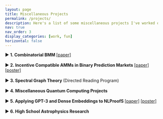 ```yaml
---
layout: page
title: Miscellaneous Projects
permalink: /projects/
description: Here's a list of some miscellaneous projects I've worked on. 
nav: true
nav_order: 3
display_categories: [work, fun]
horizontal: false
---
```


<div class="projects-container">
  <!-- Project 1 -->
  <div class="project">
    <div class="project-header" id="project-matroids">
      <span class="triangle" onclick="toggleDetails(this)">▶</span>
      <span class="project-title"><b> 1. Combinatorial BMM </b> <a href="../assets/pdf/CombinatorialBMM_Survey.pdf" target="_blank">[paper]</a></span>
    </div>
    <div class="details" style="display: none;">
    <p> Survey of recent breakthrough in fine-grained complexity on combinatorial boolean matrix multiplication. Final project for COS521: Advanced Algorithm Design (Graduate) with Huacheng Yu. </p>
    </div>
  </div>
  <br>
  <div class="project">
    <div class="project-header" id="project-graphs">
      <span class="triangle" onclick="toggleDetails(this)">▶</span>
      <span class="project-title"><b> 2. Incentive Compatible AMMs in Binary Prediction Markets </b> <a href="../assets/pdf/COS473_Paper.pdf" target="_blank">[paper]</a> <a href="../assets/pdf/COS473_Poster.pdf" target="_blank">[poster]</a></span>
    </div>
    <div class="details" style="display: none;">
    <p> Theoretical study and simulations of <i> liquidity-sensitive </i> market scoring rule implemented in automated market makers (COS473 final project). Won Outstanding Poster award at Princeton’s 2023 DeCenter Conference on blockchains.</p>
    </div>
  </div>
  <br>
  <div class="project">
    <div class="project-header" id="project-qc">
      <span class="triangle" onclick="toggleDetails(this)">▶</span>
      <span class="project-title"><b> 3. Spectral Graph Theory </b> (Directed Reading Program)</span>
    </div>
    <div class="details" style="display: none;">
      <p> Studied Spielman’s manuscript and worked on computational project on Graph Hot Spots Conjecture with PhD student mentor.</p>
    </div>
  </div>
  <br>
  <div class="project">
    <div class="project-header" id="project-qc">
      <span class="triangle" onclick="toggleDetails(this)">▶</span>
      <span class="project-title"><b> 4. Miscellaneous Quantum Computing Projects </b> </span>
    </div>
    <div class="details" style="display: none;">
      <p> Developed a full Python pipeline for using variational quantum algorithms (QAOA) to generate thermal states with Dr. Esin Tureci and Dr. Teague Tomesh. Also worked on quantum machine learning project, focused on testing the efficacy of quantum kernel methods (COS396 final project), and placed 2nd in Princeton Qiskit 2022 Fall Fest focused on quantum search (Grover's Algorithm). </p>
    </div>
  </div>
  <br>
  <div class="project">
    <div class="project-header" id="project-qc">
      <span class="triangle" onclick="toggleDetails(this)">▶</span>
      <span class="project-title"><b> 5. Applying GPT-3 and Dense Embeddings to NLProofS  </b> <a href="../assets/pdf/COS484_Paper.pdf" target="_blank">[paper]</a> <a href="../assets/pdf/COS484_Poster.pdf" target="_blank">[poster]</a></span>
    </div>
    <div class="details" style="display: none;">
      <p> Investigated recent natural language proof generation model through two ablation studies (COS484 final project). </p>
    </div>
  </div>
  <br>
  <div class="project">
    <div class="project-header" id="project-qc">
      <span class="triangle" onclick="toggleDetails(this)">▶</span>
      <span class="project-title"><b> 6. High School Astrophysics Research </b> </span>
    </div>
    <div class="details" style="display: none;">
      <p> Worked on research projects on stellar stream formation (with Princeton faculty and NASA Advanced Supercomputing scientists); supernova light-curve modeling (Yale Summer Program in Astrophysics); and rare star classification (UC Santa Cruz). Papers published in <a href="https://emerginginvestigators.org/articles/photometric-analysis-and-light-curve-modeling-of-apparent-transient-2020pni">Harvard JEI</a>; in submission to the Astrophysical Journal. Presentations at <a href="http://adsabs.harvard.edu/abs/2019AAS...23337101M"> 233rd AAS Meeting</a> and <a href="http://meetings.aps.org/Meeting/FWS20/Session/L01.1">2020 APS Meeting</a> (first-author). </p>
    </div>
  </div>
  <!-- Repeat for other projects -->
</div>

<script>
  function toggleDetails(triangle) {
    const details = triangle.parentElement.nextElementSibling; // Get the details section
    const isOpen = details.style.display === "block";

    // Toggle details visibility
    details.style.display = isOpen ? "none" : "block";

    // Rotate the triangle
    if (isOpen) {
      triangle.classList.remove("open");
    } else {
      triangle.classList.add("open");
    }
  }
</script>
<!-- 
<div>
<b> 1. Combinatorial BMM </b> <a href="../assets/pdf/CombinatorialBMM.pdf" target="_blank">[paper]</a>
</div>

<div>

</div>

<div>
<b> 3. Spectral Graph Theory </b>
Studied Spielman’s manuscript and worked on computational project on Graph Hot Spots Conjecture with PhD student mentor.
</div>

<div>
<b> 4. Miscellaneous Quantum Computing Projects </b>
Developed a full Python pipeline for using variational quantum algorithms (QAOA) to generate thermal states with Dr. Esin Tureci and Dr. Teague Tomesh. Also worked on quantum machine learning project, focused on testing the efficacy of quantum kernel methods (COS396 final project), and placed 2nd in Princeton Qiskit 2022 Fall Fest focused on quantum search (Grover's Algorithm). </div>

<div>
<b> 5. Applying GPT-3 and Dense Embeddings to NLProofS </b>
Investigated recent natural language proof generation model through two ablation studies (COS484 final project). 
</div> -->


